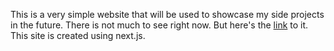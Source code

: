 This is a very simple website that will be used to showcase my side projects in the future.
There is not much to see right now. But here's the [link](https://vntchang.dev) to it.
This site is created using next.js. 
